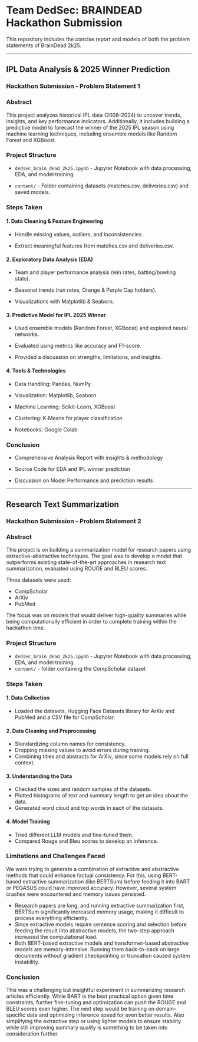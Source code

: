 # Team DedSec: BRAINDEAD Hackathon Submission
This repository includes the concise report and models of both the problem statements of BrainDead 2k25.

---

## IPL Data Analysis & 2025 Winner Prediction
### Hackathon Submission - Problem Statement 1

### Abstract
This project analyzes historical IPL data (2008-2024) to uncover trends, insights, and key performance indicators. Additionally, it includes building a predictive model to forecast the winner of the 2025 IPL season using machine learning techniques, including ensemble models like Random Forest and XGBoost.

### Project Structure
- `dedsec_brain_dead_2k25.ipynb` - Jupyter Notebook with data processing, EDA, and model training.

- `content/` - Folder containing datasets (matches.csv, deliveries.csv) and saved models.

### Steps Taken
#### 1. Data Cleaning & Feature Engineering

- Handle missing values, outliers, and inconsistencies.

- Extract meaningful features from matches.csv and deliveries.csv.

#### 2. Exploratory Data Analysis (EDA)

- Team and player performance analysis (win rates, batting/bowling stats).

- Seasonal trends (run rates, Orange & Purple Cap holders).

- Visualizations with Matplotlib & Seaborn.

#### 3. Predictive Model for IPL 2025 Winner

- Used ensemble models (Random Forest, XGBoost) and explored neural networks.

- Evaluated using metrics like accuracy and F1-score.

- Provided a discussion on strengths, limitations, and insights.

#### 4. Tools & Technologies
- Data Handling: Pandas, NumPy

- Visualization: Matplotlib, Seaborn

- Machine Learning: Scikit-Learn, XGBoost

- Clustering: K-Means for player classification

- Notebooks: Google Colab

### Conclusion
- Comprehensive Analysis Report with insights & methodology

- Source Code for EDA and IPL winner prediction

- Discussion on Model Performance and prediction results

---

## Research Text Summarization
### Hackathon Submission - Problem Statement 2

### Abstract
This project is on building a summarization model for research papers using extractive-abstractive techniques. The goal was to develop a model that outperforms existing state-of-the-art approaches in research text summarization, evaluated using ROUGE and BLEU scores.

Three datasets were used:
- CompScholar
- ArXiv
- PubMed

The focus was on models that would deliver high-quality summaries while being computationally efficient in order to complete training within the hackathon time.

### Project Structure
- `dedsec_brain_dead_2k25.ipynb` - Jupyter Notebook with data processing, EDA, and model training.
- `content/` - folder containing the CompScholar dataset

### Steps Taken
#### 1. Data Collection
- Loaded the datasets, Hugging Face Datasets library for ArXiv and PubMed and a CSV file for CompScholar.

#### 2. Data Cleaning and Preprocessing
- Standardizing column names for consistency.
- Dropping missing values to avoid errors during training.
- Combining titles and abstracts for ArXiv, since some models rely on full context.

#### 3. Understanding the Data
- Checked the sizes and random samples of the datasets.
- Plotted histograms of text and summary length to get an idea about the data.
- Generated word cloud and top words in each of the datasets.

#### 4. Model Training
- Tried different LLM models and fine-tuned them.
- Compared Rouge and Bleu scores to develop an inference.

### Limitations and Challenges Faced
We were trying to generate a combination of extractive and abstractive methods that could enhance factual consistency. For this, using BERT-based extractive summarization (like BERTSum) before feeding it into BART or PEGASUS could have improved accuracy. However, several system crashes were encountered and memory issues persisted.
- Research papers are long, and running extractive summarization first, BERTSum significantly increased memory usage, making it difficult to process everything efficiently.
- Since extractive models require sentence scoring and selection before feeding the result into abstractive models, the two-step approach increased the computational load.
- Both BERT-based extractive models and transformer-based abstractive models are memory-intensive. Running them back-to-back on large documents without gradient checkpointing or truncation caused system instability.

### Conclusion
This was a challenging but insightful experiment in summarizing research articles efficiently. While BART is the best practical option given time constraints, further fine-tuning and optimization can push the ROUGE and BLEU scores even higher. The next step would be training on domain-specific data and optimizing inference speed for even better results. Also simplifying the extractive step or using lighter models to ensure stability while still improving summary quality is something to be taken into consideration further.
